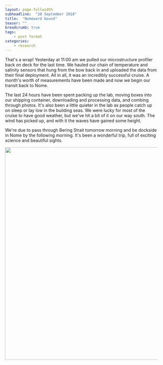 ```yaml
---
layout: page-fullwidth
subheadline:  "28 September 2018"
title:  "Nomeward bound"
teaser: ""
breadcrumb: true
tags:
    - post format
categories:
    - research
---
```


That's a wrap! Yesterday at 11:00 am we pulled our microstructure profiler back on deck for the last time. We hauled our chain of temperature and salinity sensors that hung from the bow back in and uploaded the data from their final deployment. All in all, it was an incredibly successful cruise. A month's worth of measurements have been made and now we begin our transit back to Nome.

The last 24 hours have been spent packing up the lab, moving boxes into our shipping container, downloading and processing data, and combing through photos. It's also been a little quieter in the lab as people catch up on sleep or lay low in the building seas. We were lucky for most of the cruise to have good weather, but we've hit a bit of it on our way south. The wind has picked up, and with it the waves have gained some height.

We're due to pass through Bering Strait tomorrow morning and be dockside in Nome by the following morning. It's been a wonderful trip, full of exciting science and beautiful sights.

<img src="/assets/img/2018_09_28_DSC_0080.png" width="700">
